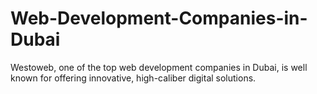 # Web-Development-Companies-in-Dubai
Westoweb, one of the top web development companies in Dubai, is well known for offering innovative, high-caliber digital solutions.
